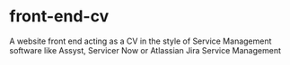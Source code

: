 # front-end-cv
A website front end acting as a CV in the style of Service Management software like Assyst, Servicer Now or Atlassian Jira Service Management
